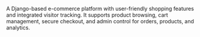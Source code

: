 A Django-based e-commerce platform with user-friendly shopping features and integrated visitor tracking. It supports product browsing, cart management, secure checkout, and admin control for orders, products, and analytics.
